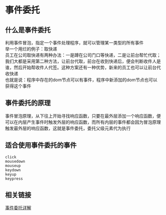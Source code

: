 # 事件委托
## 什么是事件委托
利用事件冒泡，指定一个事件处理程序，就可以管理某一类型的所有事件  
举一个用烂的例子：取快递  
员工在公司取快递有两种办法：一是蹲在公司门口等快递，二是让前台帮忙代取；我们大都是采用第二种方法，让前台代取，前台在收到快递后，便会判断收件人是谁，然后开始帮收件人代签。这种方案还有一种优势，新来的员工也可以让前台代收快递  
也就是说：程序中存在的dom节点可以有事件，程序中新添加的dom节点也可以获得这个事件  
## 事件委托的原理
事件冒泡原理，从下往上开始寻找响应函数，只要在最外层添加一个响应函数，便可以在内层产生事件时触发外层的响应函数，而所有内层的事件都会因为冒泡原理触发最外层的响应函数，这就是事件委托，委托父级元素代为执行
## 适合使用事件委托的事件
```
click
mousedown
mouseup
keydown
keyup
keypress
```
## 相关链接
<a href='https://www.cnblogs.com/liugang-vip/p/5616484.html'>事件委托详解</a>